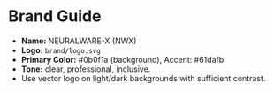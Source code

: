 
# Brand Guide

- **Name:** NEURALWARE-X (NWX)
- **Logo:** `brand/logo.svg`
- **Primary Color:** #0b0f1a (background), Accent: #61dafb
- **Tone:** clear, professional, inclusive.
- Use vector logo on light/dark backgrounds with sufficient contrast.
